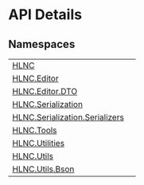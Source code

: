 # API Details




## Namespaces
<table>
<tr>
<td><a href="N_HLNC">HLNC</a></td>
<td /></tr>
<tr>
<td><a href="N_HLNC_Editor">HLNC.Editor</a></td>
<td /></tr>
<tr>
<td><a href="N_HLNC_Editor_DTO">HLNC.Editor.DTO</a></td>
<td /></tr>
<tr>
<td><a href="N_HLNC_Serialization">HLNC.Serialization</a></td>
<td /></tr>
<tr>
<td><a href="N_HLNC_Serialization_Serializers">HLNC.Serialization.Serializers</a></td>
<td /></tr>
<tr>
<td><a href="N_HLNC_Tools">HLNC.Tools</a></td>
<td /></tr>
<tr>
<td><a href="N_HLNC_Utilities">HLNC.Utilities</a></td>
<td /></tr>
<tr>
<td><a href="N_HLNC_Utils">HLNC.Utils</a></td>
<td /></tr>
<tr>
<td><a href="N_HLNC_Utils_Bson">HLNC.Utils.Bson</a></td>
<td /></tr>
</table>